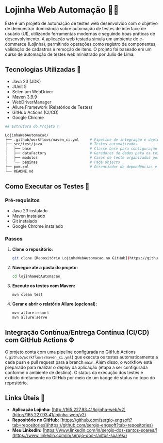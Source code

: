 # Lojinha Web Automação 🛒✅

Este é um projeto de automação de testes web desenvolvido com o objetivo de demonstrar dominância sobre automação de testes de interface de usuário (UI), utilizando ferramentas modernas e seguindo boas práticas de desenvolvimento. A aplicação web testada simula um ambiente de e-commerce (Lojinha), permitindo operações como registro de componentes, validação de cadastros e remoção de itens.
O projeto foi baseado em um curso de automação de testes web ministrado por Julio de Lima.

## Tecnologias Utilizadas 🚀

* Java 23 (JDK)
* JUnit 5
* Selenium WebDriver
* Maven 3.9.9
* WebDriverManager
* Allure Framework (Relatórios de Testes)
* GitHub Actions (CI/CD)
* Google Chrome

 ```bash
## Estrutura do Projeto 📁

LojinhaWebAutomacao/
├── .github/workflows/maven_ci.yml     # Pipeline de integração e deploy contínuos
├── src/test/java                      # Testes automatizados
│   ├── base                           # Classe base para configuração do WebDriver
│   ├── dataFactory                    # Geradores de dados para os testes
│   ├── modulos                        # Casos de teste organizados por módulo
│   └── paginas                        # Page Objects
├── pom.xml                            # Gerenciador de dependências e build (Maven)
└── README.md
```

## Como Executar os Testes 🧪

### Pré-requisitos

* Java 23 instalado
* Maven instalado
* Git instalado
* Google Chrome instalado

### Passos

1.  **Clone o repositório:**
    ```bash
    git clone [Repositório LojinhaWebAutomacao no GitHub](https://github.com/sergio-engsoft/lojinhaWebAutomacao.git)
    ```

2.  **Navegue até a pasta do projeto:**
    ```bash
    cd lojinhaWebAutomacao
    ```

3.  **Execute os testes com Maven:**
    ```bash
    mvn clean test
    ```

4.  **Gerar e abrir o relatório Allure (opcional):**
    ```bash
    mvn allure:report
    mvn allure:serve
    ```

## Integração Contínua/Entrega Contínua (CI/CD) com GitHub Actions ⚙️

O projeto conta com uma pipeline configurada no GitHub Actions (`.github/workflows/maven_ci.yml`) que executa os testes automaticamente a cada push e pull request para a branch `main`. Além disso, o workflow está preparado para realizar o deploy da aplicação (etapa a ser configurada conforme o ambiente de destino). O status da execução dos testes é exibido diretamente no GitHub por meio de um badge de status no topo do repositório.

## Links Úteis 🔗

* **Aplicação Lojinha:** [http://165.227.93.41/lojinha-web/v2](http://165.227.93.41/lojinha-web/v2)
* **Repositório no GitHub:** [https://github.com/sergio-engsoft?tab=repositories](https://github.com/sergio-engsoft?tab=repositories)
* **Meu LinkedIn:** [https://www.linkedin.com/in/sergio-dos-santos-soares/](https://www.linkedin.com/in/sergio-dos-santos-soares/)
```
